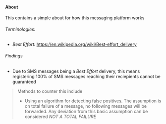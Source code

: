 #### About
This contains a simple about for how this messaging platform works

###### Terminologies:
- *Best Effort:* https://en.wikipedia.org/wiki/Best-effort_delivery

###### Findings
- Due to SMS messages being a _Best Effort_ delivery, this means registering 100% of SMS messages reaching their reciepients cannot be guaranteed
> Methods to counter this include
> - Using an algorithm for detecting false positives. The assumption is on total failure of a message, no following messages will be forwarded. Any deviation from this basic assumption can be considered *NOT A TOTAL FAILURE*
